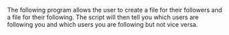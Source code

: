 The following program allows the user to create a file for their followers and a file for their following. The script will then tell you which users are following you and which users you are following but not vice versa.
